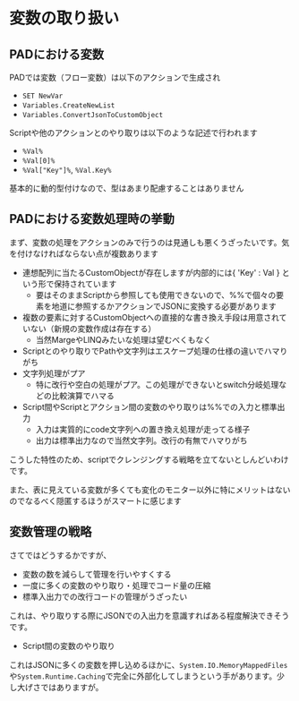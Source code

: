 # 変数の取り扱い

## PADにおける変数

PADでは変数（フロー変数）は以下のアクションで生成され

- ```SET NewVar```
- ```Variables.CreateNewList```
- ```Variables.ConvertJsonToCustomObject```

Scriptや他のアクションとのやり取りは以下のような記述で行われます

- ```%Val%```
- ```%Val[0]%```
- ```%Val["Key"]%```, ```%Val.Key%```

基本的に動的型付けなので、型はあまり配慮することはありません

## PADにおける変数処理時の挙動

まず、変数の処理をアクションのみで行うのは見通しも悪くうざったいです。気を付けなければならない点が複数あります

- 連想配列に当たるCustomObjectが存在しますが内部的には{ 'Key' : Val } という形で保持されています
  - 要はそのままScriptから参照しても使用できないので、%%で個々の要素を地道に参照するかアクションでJSONに変換する必要があります
- 複数の要素に対するCustomObjectへの直接的な書き換え手段は用意されていない（新規の変数作成は存在する）
  - 当然MargeやLINQみたいな処理は望むべくもなく
- Scriptとのやり取りでPathや文字列はエスケープ処理の仕様の違いでハマりがち
- 文字列処理がプア
  - 特に改行や空白の処理がプア。この処理ができないとswitch分岐処理などの比較演算でハマる
- Script間やScriptとアクション間の変数のやり取りは%%での入力と標準出力
  - 入力は実質的にcode文字列への置き換え処理が走ってる様子
  - 出力は標準出力なので当然文字列。改行の有無でハマりがち

こうした特性のため、scriptでクレンジングする戦略を立てないとしんどいわけです。

また、表に見えている変数が多くても変化のモニター以外に特にメリットはないのでなるべく隠匿するほうがスマートに感じます

## 変数管理の戦略

さてではどうするかですが、

- 変数の数を減らして管理を行いやすくする
- 一度に多くの変数のやり取り・処理でコード量の圧縮
- 標準入出力での改行コードの管理がうざったい

これは、やり取りする際にJSONでの入出力を意識すればある程度解決できそうです。

- Script間の変数のやり取り

これはJSONに多くの変数を押し込めるほかに、```System.IO.MemoryMappedFiles```や```System.Runtime.Caching```で完全に外部化してしまうという手があります。少し大げさではありますが。
